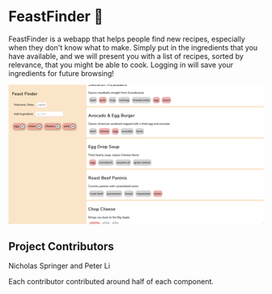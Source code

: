 # FeastFinder 🍱
FeastFinder is a webapp that helps people find new recipes, especially when
they don't know what to make. Simply put in the ingredients that you have available,
and we will present you with a list of recipes, sorted by relevance, that you might
be able to cook. Logging in will save your ingredients for future browsing!

![Demo Screenshot](https://github.com/NicholasSpringer/feast-finder/blob/main/demo.png)

## Project Contributors
Nicholas Springer and Peter Li

Each contributor contributed around half of each component.
